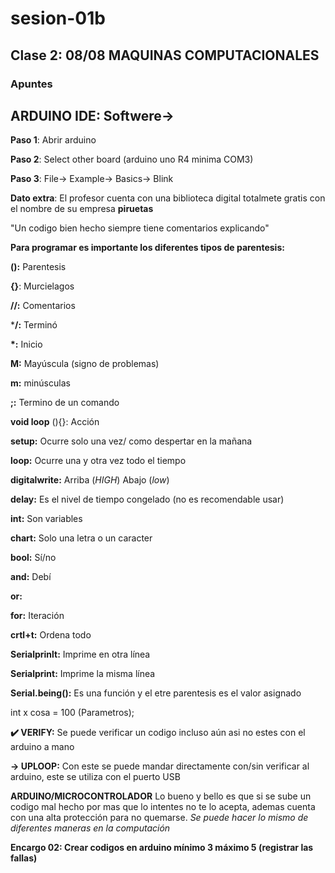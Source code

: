 # sesion-01b

## Clase 2: 08/08 MAQUINAS COMPUTACIONALES

### Apuntes 

## ARDUINO IDE: Softwere->

**Paso 1**: Abrir arduino

**Paso 2**: Select other board (arduino uno R4 minima COM3)

**Paso 3**: File-> Example-> Basics-> Blink

**Dato extra**: El profesor cuenta con una biblioteca digital totalmete gratis con el nombre de su empresa **piruetas** 

"Un codigo bien hecho siempre tiene comentarios explicando"

**Para programar es importante los diferentes tipos de parentesis:**

**():** Parentesis

**{}**: Murcielagos

**//:** Comentarios

***/:** Terminó

**\*:** Inicio

**M:** Mayúscula (signo de problemas)

**m:** minúsculas

**;:** Termino de un comando

**void loop** (){}: Acción

**setup:** Ocurre solo una vez/ como despertar en la mañana

**loop:** Ocurre una y otra vez todo el tiempo

**digitalwrite:** Arriba (*HIGH*) Abajo (*low*)

**delay:** Es el nivel de tiempo congelado (no es recomendable usar)

**int:** Son variables

**chart:** Solo una letra o un caracter 

**bool:** Sí/no

**and:** Debí

**or:**

**for:** Iteración

**crtl+t:** Ordena todo

**Serialprinlt:** Imprime en otra línea 

**Serialprint:** Imprime la misma línea

**Serial.being():** Es una función y el etre parentesis es el valor asignado

int x cosa = 100 (Parametros);

**✔️ VERIFY:** Se puede verificar un codigo incluso aún asi no estes con el arduino a mano

**-> UPLOOP:** Con este se puede mandar directamente con/sin verificar al arduino, este se utiliza con el puerto USB

**ARDUINO/MICROCONTROLADOR**
Lo bueno y bello es que si se sube un codigo mal hecho por mas que lo intentes no te lo acepta, ademas cuenta con una alta protección para no quemarse.
*Se puede hacer lo mismo de diferentes maneras en la computación*

**Encargo 02: Crear codigos en arduino mínimo 3 máximo 5 (registrar las fallas)**
